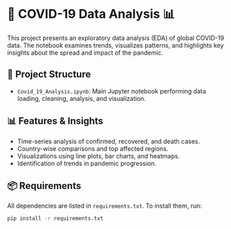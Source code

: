 # 🦠 COVID-19 Data Analysis 📊

This project presents an exploratory data analysis (EDA) of global COVID-19 data. The notebook examines trends, visualizes patterns, and highlights key insights about the spread and impact of the pandemic.

## 📁 Project Structure

- `Covid_19_Analysis.ipynb`: Main Jupyter notebook performing data loading, cleaning, analysis, and visualization.

## 📊 Features & Insights

- Time-series analysis of confirmed, recovered, and death cases.
- Country-wise comparisons and top affected regions.
- Visualizations using line plots, bar charts, and heatmaps.
- Identification of trends in pandemic progression.

## 📦 Requirements

All dependencies are listed in `requirements.txt`. To install them, run:

```bash
pip install -r requirements.txt
